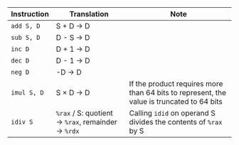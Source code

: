 | Instruction | Translation                                       | Note                                                                                      |
| ----------- | ------------------------------------------------- | ----------------------------------------------------------------------------------------- |
| `add S, D`  | S + D → D                                         |                                                                                           |
| `sub S, D`  | D - S → D                                         |                                                                                           |
| `inc D`     | D + 1 → D                                         |                                                                                           |
| `dec D`     | D - 1 → D                                         |                                                                                           |
| `neg D`     | -D → D                                            |                                                                                           |
| `imul S, D` | S × D → D                                         | If the product requires more than 64 bits to represent, the value is truncated to 64 bits |
| `idiv S`    | `%rax` / S: quotient → `%rax`, remainder → `%rdx` | Calling `idid` on operand S divides the contents of `%rax` by S                           |
